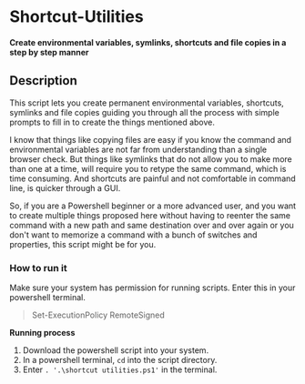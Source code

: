 # Shortcut-Utilities
#### Create environmental variables, symlinks, shortcuts and file copies in a step by step manner

## Description

This script lets you create permanent environmental variables, shortcuts, symlinks and file copies guiding you through all the process with simple prompts to fill in to create the things mentioned above.

I know that things like copying files are easy if you know the command and environmental variables are not far from understanding than a single browser check. But things like symlinks that do not allow you to make more than one at a time, will require you to retype the same command, which is time consuming. And shortcuts are painful and not comfortable in command line, is quicker through a GUI.

So, if you are a Powershell beginner or a more advanced user, and you want to create multiple things proposed here without having to reenter the same command with a new path and same destination over and over again or you don't want to memorize a command with a bunch of switches and properties, this script might be for you.

### How to run it

Make sure your system has permission for running scripts. Enter this in your powershell terminal.

> Set-ExecutionPolicy RemoteSigned

**Running process**
1. Download the powershell script into your system.
2. In a powershell terminal, `cd` into the script directory.
3. Enter `. '.\shortcut utilities.ps1'` in the terminal.

